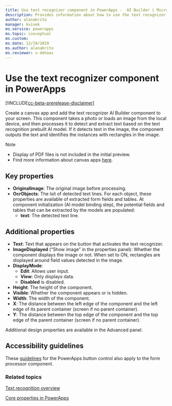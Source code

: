 ```yaml
---
title: Use text recognizer component in PowerApps -  AI Builder | Microsoft Docs
description: Provides information about how to use the text recognizer component in PowerApps
author: alanabrito
manager: kvivek
ms.service: powerapps
ms.topic: conceptual
ms.custom: 
ms.date: 12/19/2019
ms.author: alanabrito
ms.reviewer: v-dehaas
---
```


# Use the text recognizer component in PowerApps

[!INCLUDE[cc-beta-prerelease-disclaimer](./includes/cc-beta-prerelease-disclaimer.md)]

Create a canvas app and add the text recognizer AI Builder component to your screen. This component takes a photo or loads an image from the local device, and then processes it to detect and extract text based on the text recognition prebuilt AI model. If it detects text in the image, the component outputs the text and identifies the instances with rectangles in the image.

 > [!NOTE]
 >
 > - Display of PDF files is not included in the initial preview.
 > - Find more information about canvas apps [here](/powerapps/maker/canvas-apps/getting-started).

## Key properties

 - **OriginalImage**: The original image before processing.
 - **OcrObjects**: The lsit of detected text lines. For each object, these properties are available of extracted form fields and tables. At component initialization (AI model binding step), the potential fields and tables that can be extracted by the models are populated:
     - **text**: The detected text line.

## Additional properties

 - **Text**: Text that appears on the button that activates the text recognizer.
 - **ImageDisplayed** (“Show image” in the properties panel): Whether the component displays the image or not. When set to ON, rectangles are displayed around field values detected in the image.
 - **DisplayMode**:
     - **Edit**: Allows user input.
     - **View**: Only displays data.
     - **Disabled** is disabled.
 - **Height**: The height of the component.
 - **Visible**: Whether the component appears or is hidden.
 - **Width**: The width of the component.
 - **X**: The distance between the left edge of the component and the left edge of its parent container (screen if no parent container).
 - **Y**: The distance between the top edge of the component and the top edge of the parent container (screen if no parent container).

Additional design properties are available in the Advanced panel.

## Accessibility guidelines
These [guidelines](/powerapps/maker/canvas-apps/controls/control-button) for the PowerApps button control also apply to the form processor component.

### Related topics

[Text recognition overview](text-recognition-overview.md)

[Core properties in PowerApps](/powerapps/maker/canvas-apps/controls/properties-core)

